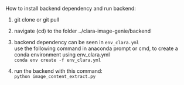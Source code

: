How to install backend dependency and run backend:

1. git clone or git pull

2. navigate (cd) to the folder ../clara-image-genie/backend

3. backend dependency can be seen in `env_clara.yml`  
use the following command in anaconda prompt or cmd, to create a conda environment using env_clara.yml  
`conda env create -f env_clara.yml`

4. run the backend with this command:  
`python image_content_extract.py`